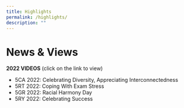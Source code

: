 ```yaml
---
title: Highlights
permalink: /highlights/
description: ""
---
```

# **News & Views**
**2022 VIDEOS** (click on the link to view)
* 5CA 2022: Celebrating Diversity, Appreciating Interconnectedness
* 5RT 2022: Coping With Exam Stress
* 5GR 2022: Racial Harmony Day
* 5RY 2022: Celebrating Success

